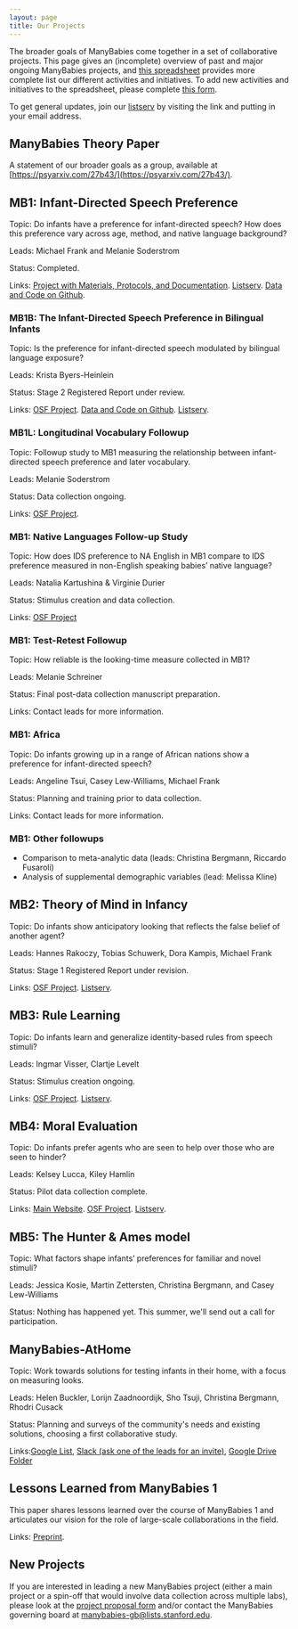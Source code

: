 ```yaml
---
layout: page
title: Our Projects
---
```



The broader goals of ManyBabies come together in a set of collaborative projects. This page gives an (incomplete) overview of past and major ongoing ManyBabies projects, and [this spreadsheet](https://docs.google.com/spreadsheets/d/1esnJTsPB0NJ2PP0fwmWIhSxShKLIN99Ga8ehCDyz3rQ/edit?usp=sharing) provides more complete list our different activities and initiatives. To add new activities and initiatives to the spreadsheet, please complete [this form](https://forms.gle/qaynWvpYLP1J4eYd6).

To get general updates, join our [listserv](https://mailman.stanford.edu/mailman/listinfo/manybabies) by visiting the link and putting in your email address.

## ManyBabies Theory Paper

A statement of our broader goals as a group, available at [https://psyarxiv.com/27b43/](https://psyarxiv.com/27b43/).

## MB1: Infant-Directed Speech Preference

Topic: Do infants have a preference for infant-directed speech? How does this preference vary across age, method, and native language background?

Leads: Michael Frank and Melanie Soderstrom

Status: Completed.

Links: [Project with Materials, Protocols, and Documentation](https://osf.io/re95x/). [Listserv](https://mailman.stanford.edu/mailman/listinfo/manybabies1). [Data and Code on Github](https://github.com/manybabies/mb1-analysis-public). 

### MB1B: The Infant-Directed Speech Preference in Bilingual Infants

Topic: Is the preference for infant-directed speech modulated by bilingual language exposure?

Leads: Krista Byers-Heinlein

Status: Stage 2 Registered Report under review. 

Links: [OSF Project](https://osf.io/zauhq/). [Data and Code on Github](https://github.com/manybabies/mb1b-analysis-public). [Listserv](https://groups.google.com/forum/#!forum/manybabies-bilingual).

### MB1L: Longitudinal Vocabulary Followup

Topic: Followup study to MB1 measuring the relationship between infant-directed speech preference and later vocabulary.

Leads: Melanie Soderstrom

Status: Data collection ongoing.

Links: [OSF Project](https://osf.io/2qamd/). 

### MB1: Native Languages Follow-up Study

Topic: How does IDS preference to NA English in MB1 compare to IDS preference measured in non-English speaking babies’ native language?

Leads: Natalia Kartushina & Virginie Durier

Status: Stimulus creation and data collection.

Links: [OSF Project](https://osf.io/9j87t/)

### MB1: Test-Retest Followup

Topic: How reliable is the looking-time measure collected in MB1? 

Leads: Melanie Schreiner

Status: Final post-data collection manuscript preparation. 

Links: Contact leads for more information.

### MB1: Africa

Topic: Do infants growing up in a range of African nations show a preference for infant-directed speech?

Leads: Angeline Tsui, Casey Lew-Williams, Michael Frank

Status: Planning and training prior to data collection.

Links: Contact leads for more information.

### MB1: Other followups

* Comparison to meta-analytic data (leads: Christina Bergmann, Riccardo Fusaroli)
* Analysis of supplemental demographic variables (lead: Melissa Kline)

## MB2: Theory of Mind in Infancy

Topic: Do infants show anticipatory looking that reflects the false belief of another agent?

Leads: Hannes Rakoczy, Tobias Schuwerk, Dora Kampis, Michael Frank

Status: Stage 1 Registered Report under revision.

Links: [OSF Project](https://osf.io/jmuvd/). [Listserv](https://mailman.stanford.edu/mailman/listinfo/manybabies2).

## MB3: Rule Learning

Topic: Do infants learn and generalize identity-based rules from speech stimuli?

Leads: Ingmar Visser, Clartje Levelt

Status: Stimulus creation ongoing. 

Links: [OSF Project](https://osf.io/kqu9v/). [Listserv](https://mailman.stanford.edu/mailman/listinfo/manybabies3).

## MB4: Moral Evaluation

Topic: Do infants prefer agents who are seen to help over those who are seen to hinder?

Leads: Kelsey Lucca, Kiley Hamlin

Status: Pilot data collection complete.

Links: [Main Website](https://sites.google.com/view/manybabies4/home). [OSF Project](https://osf.io/xe2pj/). [Listserv](https://mailman.stanford.edu/mailman/listinfo/manybabies4).

## MB5: The Hunter & Ames model

Topic: What factors shape infants’ preferences for familiar and novel stimuli?

Leads: Jessica Kosie, Martin Zettersten, Christina Bergmann, and Casey Lew-Williams

Status: Nothing has happened yet. This summer, we'll send out a call for participation.


## ManyBabies-AtHome

Topic: Work towards solutions for testing infants in their home, with a focus on measuring looks. 

Leads: Helen Buckler, Lorijn Zaadnoordijk, Sho Tsuji, Christina Bergmann, Rhodri Cusack

Status: Planning and surveys of the community's needs and existing solutions, choosing a first collaborative study.

Links:[Google List](https://groups.google.com/forum/#!forum/infantlooksathome), [Slack (ask one of the leads for an invite)](https://infantlooksathome.slack.com/), [Google Drive Folder](https://drive.google.com/drive/folders/1IW0daOJMG37FdoGkX1l12zhjPYSmPcD5)

## Lessons Learned from ManyBabies 1

This paper shares lessons learned over the course of ManyBabies 1 and articulates our vision for the role of large-scale collaborations in the field.

Links: [Preprint](https://psyarxiv.com/dmhk2/).

## New Projects

If you are interested in leading a new ManyBabies project (either a main project or a spin-off that would involve data collection across multiple labs), please look at the [project proposal form](https://docs.google.com/document/d/1kbnK2us2Svfcf7X4TAI5YUw3_duUNAQoYINTuuWr1Jw/edit?usp=sharing) and/or contact the ManyBabies governing board at [manybabies-gb@lists.stanford.edu](mailto://manybabies-gb@lists.stanford.edu).
